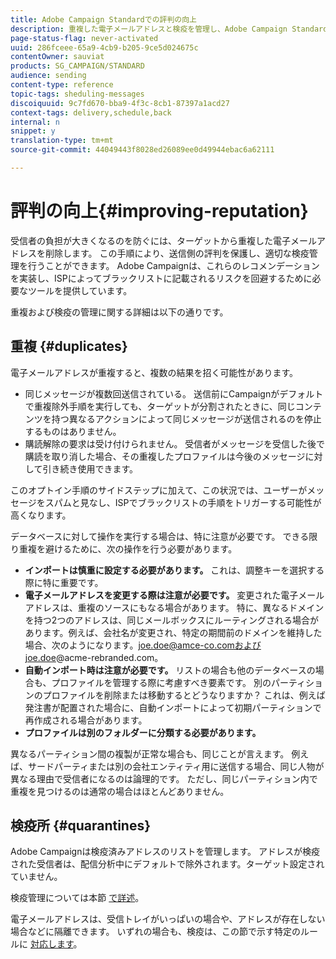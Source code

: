 ```yaml
---
title: Adobe Campaign Standardでの評判の向上
description: 重複した電子メールアドレスと検疫を管理し、Adobe Campaign Standardで評判を高める方法を説明します。
page-status-flag: never-activated
uuid: 286fceee-65a9-4cb9-b205-9ce5d024675c
contentOwner: sauviat
products: SG_CAMPAIGN/STANDARD
audience: sending
content-type: reference
topic-tags: sheduling-messages
discoiquuid: 9c7fd670-bba9-4f3c-8cb1-87397a1acd27
context-tags: delivery,schedule,back
internal: n
snippet: y
translation-type: tm+mt
source-git-commit: 44049443f8028ed26089ee0d49944ebac6a62111

---
```



# 評判の向上{#improving-reputation}

受信者の負担が大きくなるのを防ぐには、ターゲットから重複した電子メールアドレスを削除します。 この手順により、送信側の評判を保護し、適切な検疫管理を行うことができます。 Adobe Campaignは、これらのレコメンデーションを実装し、ISPによってブラックリストに記載されるリスクを回避するために必要なツールを提供しています。

重複および検疫の管理に関する詳細は以下の通りです。

## 重複 {#duplicates}

電子メールアドレスが重複すると、複数の結果を招く可能性があります。
* 同じメッセージが複数回送信されている。 送信前にCampaignがデフォルトで重複除外手順を実行しても、ターゲットが分割されたときに、同じコンテンツを持つ異なるアクションによって同じメッセージが送信されるのを停止するものはありません。
* 購読解除の要求は受け付けられません。 受信者がメッセージを受信した後で購読を取り消した場合、その重複したプロファイルは今後のメッセージに対して引き続き使用できます。

このオプトイン手順のサイドステップに加えて、この状況では、ユーザーがメッセージをスパムと見なし、ISPでブラックリストの手順をトリガーする可能性が高くなります。

データベースに対して操作を実行する場合は、特に注意が必要です。 できる限り重複を避けるために、次の操作を行う必要があります。
* **インポートは慎重に設定する必要があります。** これは、調整キーを選択する際に特に重要です。
* **電子メールアドレスを変更する際は注意が必要です。** 変更された電子メールアドレスは、重複のソースにもなる場合があります。 特に、異なるドメインを持つ2つのアドレスは、同じメールボックスにルーティングされる場合があります。例えば、会社名が変更され、特定の期間前のドメインを維持した場合、次のようになります。joe.doe@amce-co.comおよびjoe.doe@acme-rebranded.com。
* **自動インポート時は注意が必要です。** リストの場合も他のデータベースの場合も、プロファイルを管理する際に考慮すべき要素です。 別のパーティションのプロファイルを削除または移動するとどうなりますか？ これは、例えば発注書が配置された場合に、自動インポートによって初期パーティションで再作成される場合があります。
* **プロファイルは別のフォルダーに分類する必要があります。**

異なるパーティション間の複製が正常な場合も、同じことが言えます。 例えば、サードパーティまたは別の会社エンティティ用に送信する場合、同じ人物が異なる理由で受信者になるのは論理的です。 ただし、同じパーティション内で重複を見つけるのは通常の場合はほとんどありません。

## 検疫所 {#quarantines}

Adobe Campaignは検疫済みアドレスのリストを管理します。 アドレスが検疫された受信者は、配信分析中にデフォルトで除外されます。ターゲット設定されていません。

検疫管理については本節 [で詳述](../../sending/using/understanding-quarantine-management.md)。

電子メールアドレスは、受信トレイがいっぱいの場合や、アドレスが存在しない場合などに隔離できます。 いずれの場合も、検疫は、この節で示す特定のルールに [対応します](../../sending/using/understanding-quarantine-management.md#conditions-for-sending-an-address-to-quarantine)。
